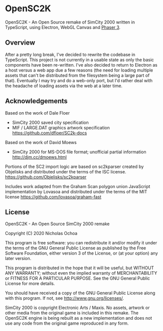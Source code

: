 # OpenSC2K
OpenSC2K - An Open Source remake of SimCity 2000 written in TypeScript, using Electron, WebGL Canvas and [Phaser 3](https://github.com/photonstorm/phaser/).

## Overview
After a pretty long break, I've decided to rewrite the codebase in TypeScript. This project is not currently in a usable state as only the basic components have been re-written. I've also decided to return to Electron as a host versus a web app due a few reasons (the need for loading multiple assets that can't be distributed from the filesystem being a large part of that). Eventually I may try and do a web-only port, but I'd rather deal with the headache of loading assets via the web at a later time.

## Acknowledgements
Based on the work of Dale Floer
 - SimCity 2000 saved city specification
 - MIF / LARGE.DAT graphics artwork specification
<https://github.com/dfloer/SC2k-docs>

Based on the work of David Moews
 - SimCity 2000 for MS-DOS file format; unofficial partial information
<http://djm.cc/dmoews.html>

Portions of the SC2 import logic are based on sc2kparser created by Objelisks and distributed under the terms of the ISC license.
<https://github.com/Objelisks/sc2kparser>

Includes work adapted from the Graham Scan polygon union JavaScript implementation by Lovasoa and distributed under the terms of the MIT license
<https://github.com/lovasoa/graham-fast>

## License
OpenSC2K - An Open Source SimCity 2000 remake

Copyright (C) 2020 Nicholas Ochoa

This program is free software: you can redistribute it and/or modify
it under the terms of the GNU General Public License as published by
the Free Software Foundation, either version 3 of the License, or
(at your option) any later version.

This program is distributed in the hope that it will be useful,
but WITHOUT ANY WARRANTY; without even the implied warranty of
MERCHANTABILITY or FITNESS FOR A PARTICULAR PURPOSE.  See the
GNU General Public License for more details.

You should have received a copy of the GNU General Public License
along with this program.  If not, see <http://www.gnu.org/licenses/>.

SimCity 2000 is copyright Electronic Arts / Maxis. No assets, artwork or other media from the original game is included in this remake. The OpenSC2K engine is being rebuilt as a new implementation and does not use any code from the original game reproduced in any form.
